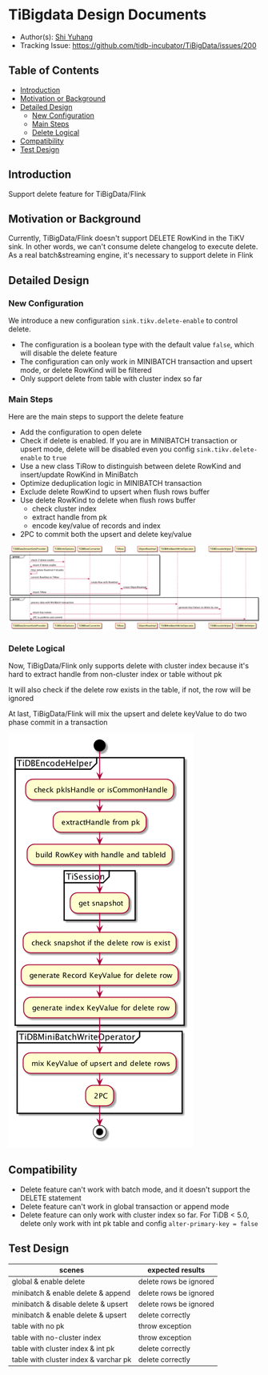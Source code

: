 # TiBigdata Design Documents

- Author(s): [Shi Yuhang](http://github.com/shiyuhang0)
- Tracking Issue: https://github.com/tidb-incubator/TiBigData/issues/200

## Table of Contents

* [Introduction](#introduction)
* [Motivation or Background](#motivation-or-background)
* [Detailed Design](#detailed-design)
  * [New Configuration](#new-configuration)
  * [Main Steps](#mian-steps)
  * [Delete Logical](#delete-logical)
* [Compatibility](#compatibility)
* [Test Design](#test-design)

## Introduction

Support delete feature for TiBigData/Flink

## Motivation or Background

Currently, TiBigData/Flink doesn't support DELETE RowKind in the TiKV sink. In other words, we can't consume delete changelog to execute delete.
As a real batch&streaming engine, it's necessary to support delete in Flink

## Detailed Design

### New Configuration
We introduce a new configuration `sink.tikv.delete-enable` to control delete.
- The configuration is a boolean type with the default value `false`, which will disable the delete feature
- The configuration can only work in MINIBATCH transaction and upsert mode, or delete RowKind will be filtered
- Only support delete from table with cluster index so far

### Main Steps
Here are the main steps to support the delete feature
- Add the configuration to open delete
- Check if delete is enabled. If you are in MINIBATCH transaction or upsert mode, delete will be disabled even you config `sink.tikv.delete-enable` to `true`
- Use a new class TiRow to distinguish between delete RowKind and insert/update RowKind in MiniBatch
- Optimize deduplication logic in MINIBATCH transaction
- Exclude delete RowKind to upsert when flush rows buffer
- Use delete RowKind to delete when flush rows buffer
  - check cluster index
  - extract handle from pk
  - encode key/value of records and index
- 2PC to commit both the upsert and delete key/value

![image alt text](imgs/delete_feature/delete.png)

### Delete Logical
Now, TiBigData/Flink only supports delete with cluster index because it's hard to extract handle from non-cluster index or table without pk

It will also check if the delete row exists in the table, if not, the row will be ignored

At last, TiBigData/Flink will mix the upsert and delete keyValue to do two phase commit in a transaction

![image alt text](imgs/delete_feature/delete_logical.png)

## Compatibility
- Delete feature can't work with batch mode, and it doesn't support the DELETE statement
- Delete feature can't work in global transaction or append mode
- Delete feature can only work with cluster index so far. For TiDB < 5.0, delete only work with int pk table and config `alter-primary-key = false`

## Test Design
| scenes                                | expected results       |
| ------------------------------------- | ---------------------- |
| global & enable delete                | delete rows be ignored |
| minibatch & enable delete & append    | delete rows be ignored |
| minibatch & disable delete & upsert   | delete rows be ignored |
| minibatch & enable delete & upsert    | delete correctly        |
| table with no pk                      | throw exception        |
| table with no-cluster index           | throw exception        |
| table with cluster index & int pk     | delete correctly        |
| table with cluster index & varchar pk | delete correctly        |
